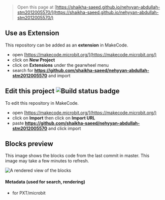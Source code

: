
> Open this page at [https://shaikha-saeed.github.io/nehyyan-abdullah-stm2012005570/](https://shaikha-saeed.github.io/nehyyan-abdullah-stm2012005570/)

## Use as Extension

This repository can be added as an **extension** in MakeCode.

* open [https://makecode.microbit.org/](https://makecode.microbit.org/)
* click on **New Project**
* click on **Extensions** under the gearwheel menu
* search for **https://github.com/shaikha-saeed/nehyyan-abdullah-stm2012005570** and import

## Edit this project ![Build status badge](https://github.com/shaikha-saeed/nehyyan-abdullah-stm2012005570/workflows/MakeCode/badge.svg)

To edit this repository in MakeCode.

* open [https://makecode.microbit.org/](https://makecode.microbit.org/)
* click on **Import** then click on **Import URL**
* paste **https://github.com/shaikha-saeed/nehyyan-abdullah-stm2012005570** and click import

## Blocks preview

This image shows the blocks code from the last commit in master.
This image may take a few minutes to refresh.

![A rendered view of the blocks](https://github.com/shaikha-saeed/nehyyan-abdullah-stm2012005570/raw/master/.github/makecode/blocks.png)

#### Metadata (used for search, rendering)

* for PXT/microbit
<script src="https://makecode.com/gh-pages-embed.js"></script><script>makeCodeRender("{{ site.makecode.home_url }}", "{{ site.github.owner_name }}/{{ site.github.repository_name }}");</script>
